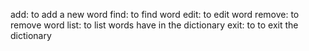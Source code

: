 add: to add a new word
find: to find word
edit: to edit word
remove: to remove word
list: to list words have in the dictionary
exit: to to exit the dictionary
